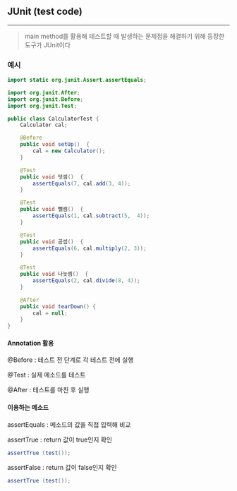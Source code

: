## JUnit (test code)
---

> main method를 활용해 테스트할 때 발생하는 문제점을 해결하기 위해 등장한 도구가 JUnit이다

### 예시

```java
import static org.junit.Assert.assertEquals;

import org.junit.After;
import org.junit.Before;
import org.junit.Test;

public class CalculatorTest {
    Calculator cal;

    @Before
    public void setUp()  {
        cal = new Calculator();
    }

    @Test
    public void 덧셈()  {
        assertEquals(7, cal.add(3, 4));
    }

    @Test
    public void 뺄셈()  {
        assertEquals(1, cal.subtract(5,  4));
    }

    @Test
    public void 곱셉()  {
        assertEquals(6, cal.multiply(2, 3));
    }

    @Test
    public void 나눗셈()  {
        assertEquals(2, cal.divide(8, 4));
    }

    @After
    public void tearDown() {
        cal = null;
    }
}
```

#### Annotation 활용

@Before : 테스트 전 단계로 각 테스트 전에 실행

@Test : 실제 메소드를 테스트

@After : 테스트를 마친 후 실행

#### 이용하는 메소드

assertEquals : 메소드의 값을 직접 입력해 비교

assertTrue : return 값이 true인지 확인

```java
assertTrue (test());
```

assertFalse : return 값이 false인지 확인

```java
assertTrue (test());
```
